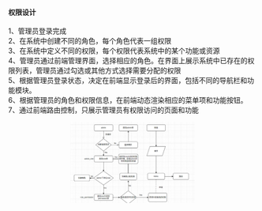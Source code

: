 
#### 权限设计
1、管理员登录完成<br/>
2、在系统中创建不同的角色，每个角色代表一组权限<br/>
3、在系统中定义不同的权限，每个权限代表系统中的某个功能或资源<br/>
4、管理员通过前端管理界面，选择相应的角色。在界面上展示系统中已存在的权限列表，管理员通过勾选或其他方式选择需要分配的权限<br/>
5、根据管理员登录状态，决定在前端显示登录后的界面，包括不同的导航栏和功能模块。<br/>
6、根据管理员的角色和权限信息，在前端动态渲染相应的菜单项和功能按钮。<br/>
7、通过前端路由控制，只展示管理员有权限访问的页面和功能<br/>
<div align="center"><img src="permission.png" style="width:50%;height:50%;" alt="go memory"></div>
